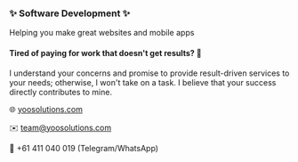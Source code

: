 ### ✨ Software Development ✨

Helping you make great websites and mobile apps

#### **Tired of paying for work that doesn't get results?** 🤔

I understand your concerns and promise to provide result-driven services to your needs; otherwise, I won't take on a task. I believe that your success directly contributes to mine.

🌐 [yoosolutions.com](https://yoosolutions.com)

✉️ team@yoosolutions.com

📱 +61 411 040 019 (Telegram/WhatsApp)

